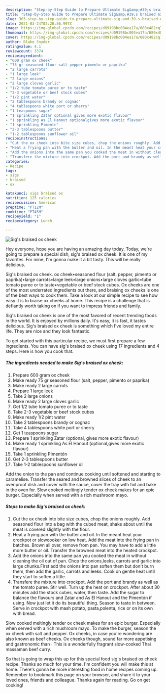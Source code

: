 ```yaml
---
description: "Step-by-Step Guide to Prepare Ultimate Sig&amp;#39;s braised ox cheek"
title: "Step-by-Step Guide to Prepare Ultimate Sig&amp;#39;s braised ox cheek"
slug: 303-step-by-step-guide-to-prepare-ultimate-sig-and-39-s-braised-ox-cheek
date: 2021-03-24T02:20:56.997Z
image: https://img-global.cpcdn.com/recipes/d09198bc004ea17a/680x482cq70/sigs-braised-ox-cheek-recipe-main-photo.jpg
thumbnail: https://img-global.cpcdn.com/recipes/d09198bc004ea17a/680x482cq70/sigs-braised-ox-cheek-recipe-main-photo.jpg
cover: https://img-global.cpcdn.com/recipes/d09198bc004ea17a/680x482cq70/sigs-braised-ox-cheek-recipe-main-photo.jpg
author: Blake Snyder
ratingvalue: 4.1
reviewcount: 3374
recipeingredient:
- "600 gram ox cheek"
- "75 gr seasoned flour salt pepper pimento or paprika"
- "2 large carrots"
- "1 large leek"
- "2 large onions"
- "2 large cloves garlic"
- "1/2 tube tomato puree or to taste"
- "2-3 vegetable or beef stock cubes"
- "1/2 pint water"
- "2 tablespoons brandy or cognac"
- "4 tablespoons white port or sherry"
- "1 teaspoons sugar"
- "1 sprinkling Zatar optional gives more exotic flavour"
- "1 sprinkling As El Hanout optionalgives more exotic flavour"
- "1 sprinkling Pimentn"
- "2-3 tablespoons butter"
- "1-2 tablespoons sunflower oil"
recipeinstructions:
- "Cut the ox cheek into bite size cubes, chop the onions roughly. Add seasoned flour into a bag with the cubed meat, shake about until the meat is covered slightly with the flour."
- "Heat a frying pan with the butter and oil. In the meant heat your crockpot or slowcooker on low heat. Add the meat into the frying pan in batches. Brown all over, remove from pan. You may have to add a little more butter or oil. Transfer the browned meat into the heated crockpot."
- "Add the onions into the same pan you cooked the meat in without cleaning the oil out of pan. Chop the onions,leeks, carrots and garlic into large chunks.First add the onions into pan soften them but don&#39;t burn them, then add the garlic, carrots and leeks. Cook on gentle heat until they start to soften a little."
- "Transfere the mixture into crockpot. Add the port and brandy as well as the tomato puree. Stir well. Turn up the heat on crockpot. After about 30 minutes add the stock cubes, water, then taste. Add the sugar to balance the flavours and Zatar and As El Hanout and the Pimentón if using. Now just let it do its beautiful thing. Season to taste in between. Serve in crockpot with mash potato, pasta,polenta, rice or on its own with bread."
categories:
- Recipe
tags:
- sigs
- braised
- ox

katakunci: sigs braised ox 
nutrition: 125 calories
recipecuisine: American
preptime: "PT12M"
cooktime: "PT45M"
recipeyield: "1"
recipecategory: Lunch

---
```



![Sig&#39;s braised ox cheek](https://img-global.cpcdn.com/recipes/d09198bc004ea17a/680x482cq70/sigs-braised-ox-cheek-recipe-main-photo.jpg)

Hey everyone, hope you are having an amazing day today. Today, we're going to prepare a special dish, sig&#39;s braised ox cheek. It is one of my favorites. For mine, I'm gonna make it a bit tasty. This will be really delicious.

Sig&#39;s braised ox cheek. ox cheek•seasoned flour (salt, pepper, pimento or paprika)•large carrots•large leek•large onions•large cloves garlic•tube tomato puree or to taste•vegetable or beef stock cubes. Ox cheeks are one of the most underrated ingredients out there, and braising ox cheeks is one of the best ways to cook them. Take a look at our simple recipe to see how easy it is to braise ox cheeks at home. This recipe is a challenge that is defiantly worth taking on if you want to impress friends and family.

Sig&#39;s braised ox cheek is one of the most favored of recent trending foods in the world. It is enjoyed by millions daily. It's easy, it is fast, it tastes delicious. Sig&#39;s braised ox cheek is something which I've loved my entire life. They are nice and they look fantastic.


To get started with this particular recipe, we must first prepare a few ingredients. You can have sig&#39;s braised ox cheek using 17 ingredients and 4 steps. Here is how you cook that.

<!--inarticleads1-->

##### The ingredients needed to make Sig&#39;s braised ox cheek:

1. Prepare 600 gram ox cheek
1. Make ready 75 gr seasoned flour (salt, pepper, pimento or paprika)
1. Make ready 2 large carrots
1. Prepare 1 large leek
1. Take 2 large onions
1. Make ready 2 large cloves garlic
1. Get 1/2 tube tomato puree or to taste
1. Take 2-3 vegetable or beef stock cubes
1. Make ready 1/2 pint water
1. Take 2 tablespoons brandy or cognac
1. Take 4 tablespoons white port or sherry
1. Get 1 teaspoons sugar
1. Prepare 1 sprinkling Zatar (optional, gives more exotic flavour)
1. Make ready 1 sprinkling As El Hanout (optional,gives more exotic flavour)
1. Take 1 sprinkling Pimentón
1. Get 2-3 tablespoons butter
1. Take 1-2 tablespoons sunflower oil


Add the onion to the pan and continue cooking until softened and starting to caramelise. Transfer the seared and browned slices of cheek to an ovenproof dish and cover with the sauce, cover the tray with foil and bake in the oven for. Slow cooked meltingly tender ox cheek makes for an epic burger. Especially when served with a rich mushroom mayo. 

<!--inarticleads2-->

##### Steps to make Sig&#39;s braised ox cheek:

1. Cut the ox cheek into bite size cubes, chop the onions roughly. Add seasoned flour into a bag with the cubed meat, shake about until the meat is covered slightly with the flour.
1. Heat a frying pan with the butter and oil. In the meant heat your crockpot or slowcooker on low heat. Add the meat into the frying pan in batches. Brown all over, remove from pan. You may have to add a little more butter or oil. Transfer the browned meat into the heated crockpot.
1. Add the onions into the same pan you cooked the meat in without cleaning the oil out of pan. Chop the onions,leeks, carrots and garlic into large chunks.First add the onions into pan soften them but don&#39;t burn them, then add the garlic, carrots and leeks. Cook on gentle heat until they start to soften a little.
1. Transfere the mixture into crockpot. Add the port and brandy as well as the tomato puree. Stir well. Turn up the heat on crockpot. After about 30 minutes add the stock cubes, water, then taste. Add the sugar to balance the flavours and Zatar and As El Hanout and the Pimentón if using. Now just let it do its beautiful thing. Season to taste in between. Serve in crockpot with mash potato, pasta,polenta, rice or on its own with bread.


Slow cooked meltingly tender ox cheek makes for an epic burger. Especially when served with a rich mushroom mayo. To make the burger, season the ox cheek with salt and pepper. Ox cheeks, in case you&#39;re wondering are also known as beef cheeks. Ox cheeks though, sound far more appetising and gastronomic than · This is a wonderfully fragrant slow-cooked Thai massaman beef curry. 

So that is going to wrap this up for this special food sig&#39;s braised ox cheek recipe. Thanks so much for your time. I'm confident you will make this at home. There's gonna be more interesting food in home recipes coming up. Remember to bookmark this page on your browser, and share it to your loved ones, friends and colleague. Thanks again for reading. Go on get cooking!
